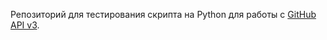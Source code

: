 Репозиторий для тестирования скрипта на Python для работы с [GitHub API v3](https://developer.github.com/v3/).

